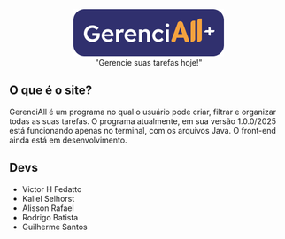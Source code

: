 <div align="center">
    <img src="images/readme/logo.png" height="">
</div>

<div align="center">
    "Gerencie suas tarefas hoje!"
</div>

## O que é o site?
GerenciAll é um programa no qual o usuário pode criar, filtrar e organizar todas as suas tarefas. O programa atualmente, em sua versão 1.0.0/2025 está funcionando apenas no terminal, com os arquivos Java. O front-end ainda está em desenvolvimento.

## Devs
* Victor H Fedatto
* Kaliel Selhorst
* Alisson Rafael
* Rodrigo Batista
* Guilherme Santos
